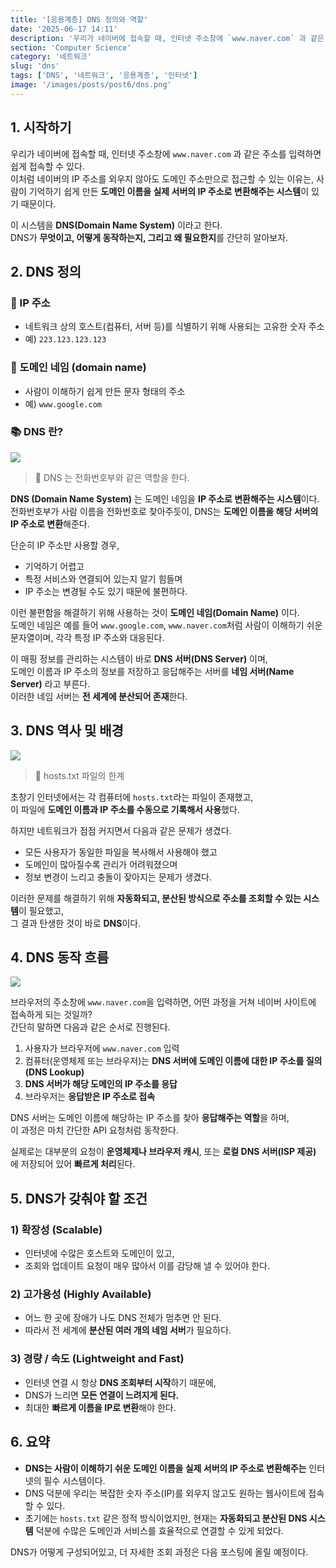 ```yaml
---
title: '[응용계층] DNS 정의와 역할'
date: '2025-06-17 14:11'
description: '우리가 네이버에 접속할 때, 인터넷 주소창에 `www.naver.com` 과 같은 주소를 입력하면 쉽게 접속할 수 있다.  이처럼 네이버의 IP 주소를 외우지 않아도 도메인 주소만으로 접근할 수 있는 이유는, 사람이 기억하기 쉽게 만든 도메인 이름을 실제 서버의 IP 주소로 변환해주는 시스템이 있기 때문이다.'
section: 'Computer Science'
category: '네트워크'
slug: 'dns'
tags: ['DNS', '네트워크', '응용계층', '인터넷']
image: '/images/posts/post6/dns.png'
---
```


## 1. 시작하기

우리가 네이버에 접속할 때, 인터넷 주소창에 `www.naver.com` 과 같은 주소를 입력하면 쉽게 접속할 수 있다.  
이처럼 네이버의 IP 주소를 외우지 않아도 도메인 주소만으로 접근할 수 있는 이유는, 사람이 기억하기 쉽게 만든 **도메인 이름을 실제 서버의 IP 주소로 변환해주는 시스템**이 있기 때문이다.

이 시스템을 **DNS(Domain Name System)** 이라고 한다.  
DNS가 **무엇이고, 어떻게 동작하는지, 그리고 왜 필요한지**를 간단히 알아보자.

## 2. DNS 정의

### 📌 IP 주소

- 네트워크 상의 호스트(컴퓨터, 서버 등)를 식별하기 위해 사용되는 고유한 숫자 주소
- 예) `223.123.123.123`

### 📌 도메인 네임 (domain name)

- 사람이 이해하기 쉽게 만든 문자 형태의 주소
- 예) `www.google.com`

### 📚 DNS 란?

<img src="/images/posts/post6/dns-add.png" />

> 📖 DNS 는 전화번호부와 같은 역할을 한다.

**DNS (Domain Name System)** 는 도메인 네임을 **IP 주소로 변환해주는 시스템**이다.  
전화번호부가 사람 이름을 전화번호로 찾아주듯이, DNS는 **도메인 이름을 해당 서버의 IP 주소로 변환**해준다.

단순히 IP 주소만 사용할 경우,

- 기억하기 어렵고
- 특정 서비스와 연결되어 있는지 알기 힘들며
- IP 주소는 변경될 수도 있기 때문에 불편하다.

이런 불편함을 해결하기 위해 사용하는 것이 **도메인 네임(Domain Name)** 이다.  
도메인 네임은 예를 들어 `www.google.com`, `www.naver.com`처럼 사람이 이해하기 쉬운 문자열이며, 각각 특정 IP 주소와 대응된다.

이 매핑 정보를 관리하는 시스템이 바로 **DNS 서버(DNS Server)** 이며,  
도메인 이름과 IP 주소의 정보를 저장하고 응답해주는 서버를 **네임 서버(Name Server)** 라고 부른다.  
이러한 네임 서버는 **전 세계에 분산되어 존재**한다.

## 3. DNS 역사 및 배경

<img src="/images/posts/post6/history.png" />

> 📜 hosts.txt 파일의 한계

초창기 인터넷에서는 각 컴퓨터에 `hosts.txt`라는 파일이 존재했고,  
이 파일에 **도메인 이름과 IP 주소를 수동으로 기록해서 사용**했다.

하지만 네트워크가 점점 커지면서 다음과 같은 문제가 생겼다.

- 모든 사용자가 동일한 파일을 복사해서 사용해야 했고
- 도메인이 많아질수록 관리가 어려워졌으며
- 정보 변경이 느리고 충돌이 잦아지는 문제가 생겼다.

이러한 문제를 해결하기 위해 **자동화되고, 분산된 방식으로 주소를 조회할 수 있는 시스템**이 필요했고,  
그 결과 탄생한 것이 바로 **DNS**이다.

## 4. DNS 동작 흐름

<img src="/images/posts/post6/flow.png" />

브라우저의 주소창에 `www.naver.com`을 입력하면, 어떤 과정을 거쳐 네이버 사이트에 접속하게 되는 것일까?  
간단히 말하면 다음과 같은 순서로 진행된다.

1. 사용자가 브라우저에 `www.naver.com` 입력
2. 컴퓨터(운영체제 또는 브라우저)는 **DNS 서버에 도메인 이름에 대한 IP 주소를 질의(DNS Lookup)**
3. **DNS 서버가 해당 도메인의 IP 주소를 응답**
4. 브라우저는 **응답받은 IP 주소로 접속**

DNS 서버는 도메인 이름에 해당하는 IP 주소를 찾아 **응답해주는 역할**을 하며,  
이 과정은 마치 간단한 API 요청처럼 동작한다.

실제로는 대부분의 요청이 **운영체제나 브라우저 캐시**, 또는 **로컬 DNS 서버(ISP 제공)** 에 저장되어 있어 **빠르게 처리**된다.

## 5. DNS가 갖춰야 할 조건

### 1) 확장성 (Scalable)

- 인터넷에 수많은 호스트와 도메인이 있고,
- 조회와 업데이트 요청이 매우 많아서 이를 감당해 낼 수 있어야 한다.

### 2) 고가용성 (Highly Available)

- 어느 한 곳에 장애가 나도 DNS 전체가 멈추면 안 된다.
- 따라서 전 세계에 **분산된 여러 개의 네임 서버**가 필요하다.

### 3) 경량 / 속도 (Lightweight and Fast)

- 인터넷 연결 시 항상 **DNS 조회부터 시작**하기 때문에,
- DNS가 느리면 **모든 연결이 느려지게 된다.**
- 최대한 **빠르게 이름을 IP로 변환**해야 한다.

## 6. 요약

- **DNS는 사람이 이해하기 쉬운 도메인 이름을 실제 서버의 IP 주소로 변환해주는** 인터넷의 필수 시스템이다.
- DNS 덕분에 우리는 복잡한 숫자 주소(IP)를 외우지 않고도 원하는 웹사이트에 접속할 수 있다.
- 초기에는 `hosts.txt` 같은 정적 방식이었지만, 현재는 **자동화되고 분산된 DNS 시스템** 덕분에 수많은 도메인과 서비스를 효율적으로 연결할 수 있게 되었다.

DNS가 어떻게 구성되어있고, 더 자세한 조회 과정은 다음 포스팅에 올릴 예정이다.
